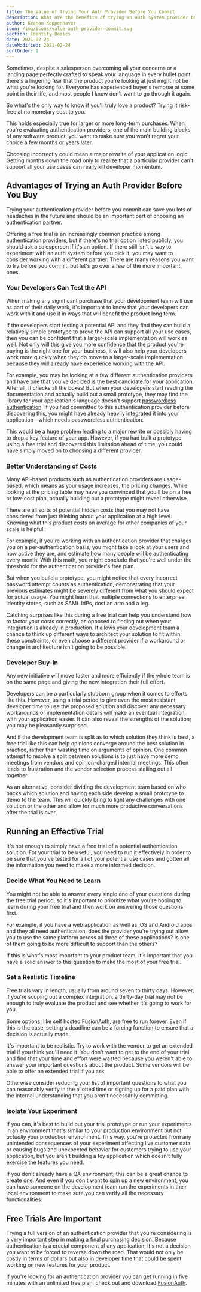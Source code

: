 ```yaml
---
title: The Value of Trying Your Auth Provider Before You Commit
description: What are the benefits of trying an auth system provider before you integrate?
author: Keanan Koppenhaver
icon: /img/icons/value-auth-provider-commit.svg
section: Identity Basics
date: 2021-02-24
dateModified: 2021-02-24
sortOrder: 1
---
```


Sometimes, despite a salesperson overcoming all your concerns or a landing page perfectly crafted to speak your language in every bullet point, there's a lingering fear that the product you're looking at just might not be what you're looking for. Everyone has experienced buyer's remorse at some point in their life, and most people I know don't want to go through it again.

So what's the only way to know if you'll truly love a product? Trying it risk-free at no monetary cost to you.

This holds especially true for larger or more long-term purchases. When you're evaluating authentication providers, one of the main building blocks of any software product, you want to make sure you won't regret your choice a few months or years later.

Choosing incorrectly could mean a major rewrite of your application logic. Getting months down the road only to realize that a particular provider can't support all your use cases can really kill developer momentum.

## Advantages of Trying an Auth Provider Before You Buy

Trying your authentication provider before you commit can save you lots of headaches in the future and should be an important part of choosing an authentication partner.

Offering a free trial is an increasingly common practice among authentication providers, but if there's no trial option listed publicly, you should ask a salesperson if it's an option. If there still isn't a way to experiment with an auth system before you pick it, you may want to consider working with a different partner. There are many reasons you want to try before you commit, but let's go over a few of the more important ones.

### Your Developers Can Test the API

When making any significant purchase that your development team will use as part of their daily work, it's important to know that your developers can work with it and use it in ways that will benefit the product long term.

If the developers start testing a potential API and they find they can build a relatively simple prototype to prove the API can support all your use cases, then you can be confident that a larger-scale implementation will work as well. Not only will this give you more confidence that the product you're buying is the right one for your business, it will also help your developers work more quickly when they do move to a larger-scale implementation because they will already have experience working with the API.

For example, you may be looking at a few different authentication providers and have one that you've decided is the best candidate for your application. After all, it checks all the boxes! But when your developers start reading the documentation and actually build out a small prototype, they may find the library for your application's language doesn't support [passwordless authentication](/docs/v1/tech/guides/passwordless). If you had committed to this authentication provider before discovering this, you might have already heavily integrated it into your application—which needs passwordless authentication.

This would be a huge problem leading to a major rewrite or possibly having to drop a key feature of your app. However, if you had built a prototype using a free trial and discovered this limitation ahead of time, you could have simply moved on to choosing a different provider.

### Better Understanding of Costs

Many API-based products such as authentication providers are usage-based, which means as your usage increases, the pricing changes. While looking at the pricing table may have you convinced that you'll be on a free or low-cost plan, actually building out a prototype might reveal otherwise.

There are all sorts of potential hidden costs that you may not have considered from just thinking about your application at a high level. Knowing what this product costs on average for other companies of your scale is helpful.

For example, if you're working with an authentication provider that charges you on a per-authentication basis, you might take a look at your users and how active they are, and estimate how many people will be authenticating every month. With this math, you might conclude that you're well under the threshold for the authentication provider's free plan.

But when you build a prototype, you might notice that every incorrect password attempt counts as authentication, demonstrating that your previous estimates might be severely different from what you should expect for actual usage. You might learn that multiple connections to enterprise identity stores, such as SAML IdPs, cost an arm and a leg.

Catching surprises like this during a free trial can help you understand how to factor your costs correctly, as opposed to finding out when your integration is already in production. It allows your development team a chance to think up different ways to architect your solution to fit within these constraints, or even choose a different provider if a workaround or change in architecture isn't going to be possible.

### Developer Buy-In

Any new initiative will move faster and more efficiently if the whole team is on the same page and giving the new integration their full effort.

Developers can be a particularly stubborn group when it comes to efforts like this. However, using a trial period to give even the most resistant developer time to use the proposed solution and discover any necessary workarounds or implementation details will make an eventual integration with your application easier. It can also reveal the strengths of the solution; you may be pleasantly surprised. 

And if the development team is split as to which solution they think is best, a free trial like this can help opinions converge around the best solution in practice, rather than wasting time on arguments of opinion. One common attempt to resolve a split between solutions is to just have more demo meetings from vendors and opinion-charged internal meetings. This often leads to frustration and the vendor selection process stalling out all together.

As an alternative, consider dividing the development team based on who backs which solution and having each side develop a small prototype to demo to the team. This will quickly bring to light any challenges with one solution or the other and allow for much more productive conversations after the trial is over.

## Running an Effective Trial

It's not enough to simply have a free trial of a potential authentication solution. For your trial to be useful, you need to run it effectively in order to be sure that you've tested for all of your potential use cases and gotten all the information you need to make a more informed decision.

### Decide What You Need to Learn

You might not be able to answer every single one of your questions during the free trial period, so it's important to prioritize what you're hoping to learn during your free trial and then work on answering those questions first.

For example, if you have a web application as well as iOS and Android apps and they all need authentication, does the provider you're trying out allow you to use the same platform across all three of these applications? Is one of them going to be more difficult to support than the others? 

If this is what's most important to your product team, it's important that you have a solid answer to this question to make the most of your free trial.

### Set a Realistic Timeline

Free trials vary in length, usually from around seven to thirty days. However, if you're scoping out a complex integration, a thirty-day trial may not be enough to truly evaluate the product and see whether it's going to work for you.

Some options, like self hosted FusionAuth, are free to run forever. Even if this is the case, setting a deadline can be a forcing function to ensure that a decision is actually made. 

It's important to be realistic. Try to work with the vendor to get an extended trial if you think you'll need it. You don't want to get to the end of your trial and find that your time and effort were wasted because you weren't able to answer your important questions about the product. Some vendors will be able to offer an extended trial if you ask.

Otherwise consider reducing your list of important questions to what you can reasonably verify in the allotted time or signing up for a paid plan with the internal understanding that you aren't necessarily committing.

### Isolate Your Experiment

If you can, it's best to build out your trial prototype or run your experiments in an environment that's similar to your production environment but not _actually_ your production environment. This way, you're protected from any unintended consequences of your experiment affecting live customer data or causing bugs and unexpected behavior for customers trying to use your application, but you aren't building a toy application which doesn't fully exercise the features you need.

If you don't already have a QA environment, this can be a great chance to create one. And even if you don't want to spin up a new environment, you can have someone on the development team run the experiments in their local environment to make sure you can verify all the necessary functionalities.

## Free Trials Are Important

Trying a full version of an authentication provider that you're considering is a very important step in making a final purchasing decision. Because authentication is a crucial component of any application, it's not a decision you want to be forced to reverse down the road. That would not only be costly in terms of dollars but also in developer time that could be spent working on new features for your product.

If you're looking for an authentication provider you can get running in five minutes with an unlimited free plan, check out and download [FusionAuth](/download).
